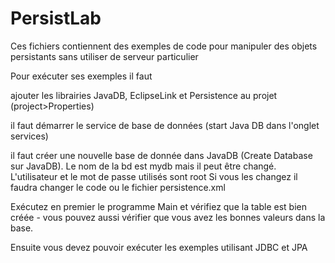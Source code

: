 PersistLab
==========
Ces fichiers contiennent des exemples de code pour manipuler des objets persistants sans utiliser de serveur particulier

Pour exécuter ses exemples il faut

ajouter les librairies JavaDB, EclipseLink et Persistence au projet (project>Properties)

il faut démarrer le service de base de données (start Java DB dans l'onglet services)

il faut créer une nouvelle base de donnée dans JavaDB (Create Database sur JavaDB). Le nom de la bd est mydb 
mais il peut être changé. L'utilisateur et le mot de passe utilisés sont root
Si vous les changez il faudra changer le code ou le fichier persistence.xml

Exécutez en premier le programme Main et vérifiez que la table est bien créée - vous pouvez aussi vérifier que vous avez les bonnes
valeurs dans la base.

Ensuite vous devez pouvoir exécuter les exemples utilisant JDBC et JPA

